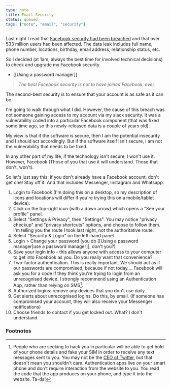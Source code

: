 ```yaml
---
type: note
title: Email Security
status: queued
tags: ["note", "email", "security"]
---
```


Last night I read that [Facebook security had been breached](https://www.howtogeek.com/722194/everything-you-need-to-know-about-the-facebook-data-breach/) and that over 533 million users had been affected. The data leak includes full name, phone number, locations, birthday, email address, relationship status, etc.



So I decided (at 1am, always the best time for involved technical decisions) to check and upgrade my Facebook security.

- [[Using a password manager]]




 > *The best Facebook security is not to have joined Facebook, ever.*



The second-best security is to ensure that your account is as safe as it can be.



I'm going to walk through what I did. However, the cause of this breach was not someone gaining access to my account via my slack security. It was a vulnerability coded into a particular Facebook component (that was fixed some time ago, so this newly-released data is a couple of years old).

My view is that if the software is secure, then I am the potential insecurity and I should act accordingly. But if the software itself isn't secure, I am not the vulnerability that needs to be fixed.

In any other part of my life, if the technology isn't secure, I won't use it. However, Facebook (Those of you that use it will understand. Those that don't, won't).

So let's just say this: if you don't already have a Facebook account, don't get one! Stay off it. And that includes Messenger, Instagram and Whatsapp.






1. Login to Facebook (I'm doing this on a desktop, so my description of icons and locations will differ if you're trying this on a mobile/tablet device).
2. Click on the top-right icon (with a down arrow) which opens a "See your profile" panel.
3. Select "Settings & Privacy", then "Settings". You may notice "privacy checkup" and "privacy shortcuts" options, and choose to follow them. I'm telling you the route I took last night, not the authoritative route.
4. Select "Security & Login" on the left-hand panel
5. Login > Change your password (you do [[Using a password manager|use a password manager]], don't you?)
6. Save your login info - this allows anyone with access to your computer to get into Facebook as you. Do you really want that convenience?
7. Two-factor authentication. This is really important. We should act as if our passwords are compromised, because if not today…. Facebook will ask you for a code if they think you're trying to login from an unrecognised device. I strongly recommend using an Authentication App, rather than relying on SMS[^fn-no2fasms].
8. Authorized logins: remove any devices that you don't use daily.
9. Get alerts about unrecognised logins. Do this, by email. (If someone has compromised your account, they will also receive your Messenger notifications)
10. Choose friends to contact if you get locked out. What? I don't understand.







[^fn-no2fasms]:People who are seeking to hack you in particular will be able to get hold of your phone details and fake your SIM in order to receive any text messages sent to you. You may not be the [CEO of Twitter](https://www.bbc.co.uk/news/technology-49532244), but that doesn't mean you shouldn't care. Authentication apps live on your smart phone and don't require interaction from the website to you. You read the code that the app produces on your phone, and type it into the website. Ta-da!





### Footnotes
